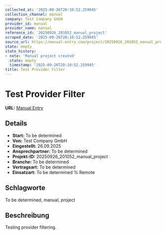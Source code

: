 ```yaml
---
collected_at: '2025-09-26T20:10:52.259945'
collection_channel: manual
company: Test Company GmbH
provider_id: manual
provider_name: manual
reference_id: '20250926_201052_manual_project'
scraped_date: '2025-09-26T20:10:52.259945'
source_url: https://manual-entry.com/project/20250926_201052_manual_project
state: empty
state_history:
- note: 'Manual project created'
  state: empty
  timestamp: '2025-09-26T20:10:52.259945'
title: Test Provider Filter
---
```


# Test Provider Filter

**URL:** [Manual Entry](https://manual-entry.com/project/20250926_201052_manual_project)
## Details
- **Start:** To be determined
- **Von:** Test Company GmbH
- **Eingestellt:** 26.09.2025
- **Ansprechpartner:** To be determined
- **Projekt-ID:** 20250926_201052_manual_project
- **Branche:** To be determined
- **Vertragsart:** To be determined
- **Einsatzart:** To be determined
                                                % Remote

## Schlagworte
To be determined, manual, project

## Beschreibung
Testing provider filtering.

